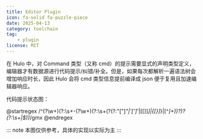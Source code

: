 ```yaml
---
title: Editor Plugin
icon: fa-solid fa-puzzle-piece
date: 2025-04-13
category: toolchain
tag:
    - plugin
license: MIT
---
```


在 Hulo 中，对 Command 类型（又称 cmd）的提示需要显式的声明类型定义，编辑器才有数据源进行代码提示/纠错/补全。但是，如果每次都解析一遍语法树会增加响应时长，因此 Hulo 会将 cmd 类型信息提前编译成 json 便于复用且加速编辑器响应。

代码提示状态图：

@startregex
/^(?<command>\w+)(?:\s+-(?<flag>\w+)(?:\s+(?<arg>(?:"[\"]*"|'[\']*'|\[[\]]*\]|\{[\}]*\}|[^*]+))?)?(?:\s+|$))*/gmx
@endregex

::: note
本图仅供参考，具体的实现以实际为主
:::
